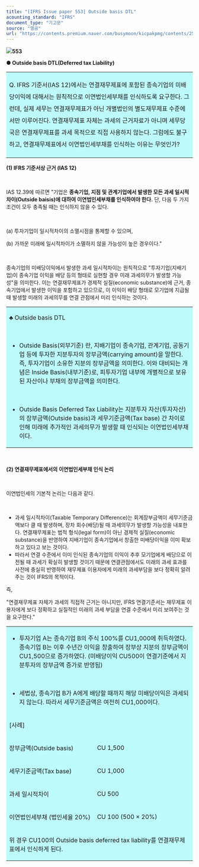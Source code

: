 ```yaml
---
title: "[IFRS Issue paper 553] Outside basis DTL"
acounting_standard: "IFRS"
document_type: "기고문"
source: "엘곰"
url: "https://contents.premium.naver.com/busymoon/kicpakpmg/contents/250412212118531jt"
---
```

![](https://n2.news.naver.com/l.gif?type=content)**553**

**● Outside basis DTL(Deferred tax Liability)**

<table style=""><tbody><tr><td colspan="3" rowspan="1" style="width: 100.0%; height: 129.0px;  background-color: #bdfbfa;"><div><p style="line-height:2.0;"><span style="">Q. IFRS 기준서(IAS 12)에서는 연결재무제표에 포함된 종속기업의 미배당이익에 대해서는 원칙적으로 이연법인세부채를 인식하도록 요구한다. 그런데, 실제 세무는 연결재무제표가 아닌 개별법인의 별도재무제표 수준에서만 이루어진다. 연결재무제표 자체는 과세의 근거자료가 아니며 세무당국은 연결재무제표를 과세 목적으로 직접 사용하지 않는다. 그럼에도 불구하고, 연결재무제표에서 이연법인세부채를 인식하는 이유는 무엇인가?</span></p></div></td></tr></tbody></table>

**(1) IFRS 기준서상 근거 (IAS 12)**

​

IAS 12.39에 따르면 "기업은 **종속기업, 지점 및 관계기업에서 발생한 모든 과세 일시적차이(Outside baisis)에 대하여 이연법인세부채를 인식하여야 한다.** 단, 다음 두 가지 조건이 모두 충족될 때는 인식하지 않을 수 있다.

​

(a) 투자기업이 일시적차이의 소멸시점을 통제할 수 있으며,

(b) 가까운 미래에 일시적차이가 소멸하지 않을 가능성이 높은 경우이다."

​

종속기업의 미배당이익에서 발생한 과세 일시적차이는 원칙적으로 "투자기업(지배기업)이 종속기업 이익을 배당 등의 형태로 실현할 경우 미래 과세의무가 발생할 가능성"을 의미한다. 이는 연결재무제표가 경제적 실질(economic substance)에 근거, 종속기업에서 발생한 이익을 포함하고 있으므로, 이 이익이 배당 형태로 모기업에 지급될 때 발생할 미래의 과세의무를 연결 관점에서 미리 인식하는 것이다.

<table style=""><tbody><tr><td colspan="3" rowspan="1" style="width: 100.0%; height: 129.0px;  background-color: #bdfbfa;"><div><p style=""><span style="">♣ Outside basis DTL</span></p><p style=""><span style="">​</span></p><ul><li><p style=""><span style="">Outside Basis(외부기준) 란, 지배기업이 종속기업, 관계기업, 공동기업 등에 투자한 지분투자의 장부금액(carrying amount)을 말한다. 즉, 투자기업이 소유한 지분의 장부금액을 의미한다. 이와 대비되는 개념은 Inside Basis(내부기준)로, 피투자기업 내부에 개별적으로 보유된 자산이나 부채의 장부금액을 의미한다.</span></p></li></ul><p style=""><span style="">​</span></p><ul><li><p style=""><span style="">Outside Basis Deferred Tax Liability는 지분투자 자산(투자자산)의 장부금액(Outside basis)과 세무기준금액(Tax base) 간 차이로 인해 미래에 추가적인 과세의무가 발생할 때 인식되는 이연법인세부채이다.</span></p></li></ul></div></td></tr></tbody></table>

​

**(2) 연결재무제표에서의 이연법인세부채 인식 논리**

​

이연법인세의 기본적 논리는 다음과 같다.

​

- 과세 일시적차이(Taxable Temporary Difference)는 회계장부금액이 세무기준금액보다 클 때 발생하며, 장차 회수(배당)될 때 과세의무가 발생할 가능성을 내포한다. 연결재무제표는 법적 형식(legal form)이 아닌 경제적 실질(economic substance)을 반영하여 지배기업이 종속기업에서 창출한 미배당이익을 이미 확보하고 있다고 보는 것이다.
- 따라서 연결 수준에서 이미 인식된 종속기업의 이익이 추후 모기업에게 배당으로 이전될 때 과세가 확실히 발생할 것이기 때문에 연결관점에서도 미래의 과세 효과를 사전에 충실히 반영하여 재무제표 이용자에게 미래의 과세부담을 보다 정확히 알려주는 것이 IFRS의 목적이다.

즉,

"연결재무제표 자체가 과세의 직접적 근거는 아니지만, IFRS 연결기준서는 재무제표 이용자에게 보다 정확하고 실질적인 미래의 과세 부담을 연결 수준에서 미리 보여주는 것을 요구한다."

<table style=""><tbody><tr><td colspan="3" rowspan="1" style="width: 100.0%; height: 32.25px;  background-color: #bdfbfa;"><div><ul><li><p style=""><span style="">투자기업 A는 종속기업 B의 주식 100%를 CU1,000에 취득하였다. 종속기업 B는 이후 수년간 이익을 창출하여 장부상 지분의 장부금액이 CU1,500으로 증가하였다. (미배당이익 CU500이 연결기준에서 지분투자의 장부금액 증가로 반영됨)</span></p></li></ul><p style=""><span style="">​</span></p><ul><li><p style=""><span style="">세법상, 종속기업 B가 A에게 배당할 때까지 해당 미배당이익은 과세되지 않는다. 따라서 세무기준금액은 여전히 CU1,000이다.</span></p></li></ul></div></td></tr><tr><td colspan="2" rowspan="1" style="width: 47.1%; height: 32.25px;  background-color: #bdfbfa;"><div><p style=""><span style="">[사례]</span></p></div></td><td colspan="1" rowspan="1" style="width: 52.9%; height: 32.25px;  background-color: #bdfbfa;"></td></tr><tr><td colspan="2" rowspan="1" style="width: 47.1%; height: 32.25px;  background-color: #bdfbfa;"><div><p style=""><span style="">장부금액(Outside basis)</span></p></div></td><td colspan="1" rowspan="1" style="width: 52.9%; height: 32.25px;  background-color: #bdfbfa;"><div><p style=""><span style="">CU 1,500</span></p></div></td></tr><tr><td colspan="2" rowspan="1" style="width: 47.1%; height: 16.13px;  background-color: #bdfbfa;"><div><p style=""><span style="">세무기준금액(Tax base)</span></p></div></td><td colspan="1" rowspan="1" style="width: 52.9%; height: 16.13px;  background-color: #bdfbfa;"><div><p style=""><span style="">CU 1,000</span></p></div></td></tr><tr><td colspan="2" rowspan="1" style="width: 47.1%; height: 8.06px;  background-color: #bdfbfa;"><div><p style=""><span style="">과세 일시적차이</span></p></div></td><td colspan="1" rowspan="1" style="width: 52.9%; height: 8.06px;  background-color: #bdfbfa;"><div><p style=""><span style="">CU 500</span></p></div></td></tr><tr><td colspan="2" rowspan="1" style="width: 47.1%; height: 4.03px;  background-color: #bdfbfa;"><div><p style=""><span style="">이연법인세부채 (법인세율 20%)</span></p></div></td><td colspan="1" rowspan="1" style="width: 52.9%; height: 4.03px;  background-color: #bdfbfa;"><div><p style=""><span style="">CU 100 (500 × 20%)</span></p></div></td></tr><tr><td colspan="3" rowspan="1" style="width: 100.0%; height: 4.03px;  background-color: #bdfbfa;"><div><p style=""><span style="">위 경우 CU100의 Outside basis deferred tax liability를 연결재무제표에서 인식하게 된다.</span></p></div></td></tr></tbody></table>